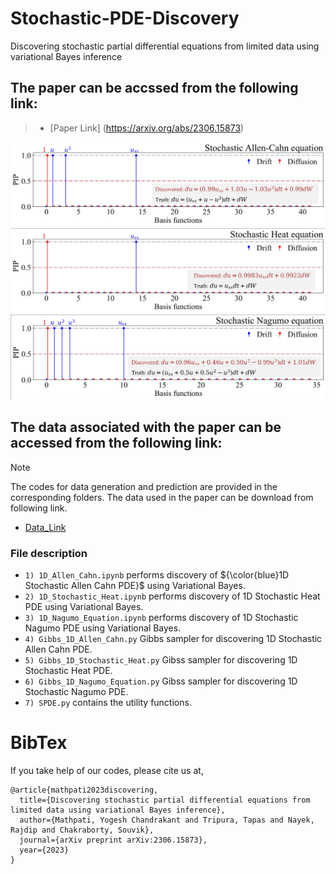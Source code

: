 # Stochastic-PDE-Discovery
Discovering stochastic partial differential equations from limited data using variational Bayes inference

## The paper can be accssed from the following link:
> + [Paper Link] (https://arxiv.org/abs/2306.15873)

![Stochastic Allen Cahn PDE Discovery](discovery_AC.png)
![Stochastic Heat Equation Discovery](discovery_Heat.png)
![Stochastic Nagumo PDE Discovery](discovery_Nagumo.png)

## The data associated with the paper can be accessed from the following link:
> [!NOTE]
> The codes for data generation and prediction are provided in the corresponding folders. The data used in the paper can be download from following link.
> + [Data_Link](https://drive.google.com/drive/folders/1bs6werCQUhS30EDK46VtpyRQnlgh0F_i?usp=sharing)

### File description
  + `1) 1D_Allen_Cahn.ipynb` performs discovery of ${\color{blue}1D Stochastic Allen Cahn PDE}$ using Variational Bayes.
  + `2) 1D_Stochastic_Heat.ipynb` performs discovery of 1D Stochastic Heat PDE using Variational Bayes.
  + `3) 1D_Nagumo_Equation.ipynb` performs discovery of 1D Stochastic Nagumo PDE using Variational Bayes.
  + `4) Gibbs_1D_Allen_Cahn.py` Gibbs sampler for discovering 1D Stochastic Allen Cahn PDE.
  + `5) Gibbs_1D_Stochastic_Heat.py` Gibss sampler for discovering 1D Stochastic Heat PDE.
  + `6) Gibbs_1D_Nagumo_Equation.py` Gibss sampler for discovering 1D Stochastic Nagumo PDE.
  + `7) SPDE.py` contains the utility functions.

# BibTex
If you take help of our codes, please cite us at,
```
@article{mathpati2023discovering,
  title={Discovering stochastic partial differential equations from limited data using variational Bayes inference},
  author={Mathpati, Yogesh Chandrakant and Tripura, Tapas and Nayek, Rajdip and Chakraborty, Souvik},
  journal={arXiv preprint arXiv:2306.15873},
  year={2023}
}
```
